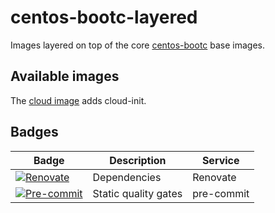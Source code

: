 # centos-bootc-layered

Images layered on top of the core [centos-bootc][5] base images.

## Available images

The [cloud image](cloud) adds cloud-init.

## Badges

| Badge                   | Description          | Service      |
| ----------------------- | -------------------- | ------------ |
| [![Renovate][1]][2]     | Dependencies         | Renovate     |
| [![Pre-commit][3]][4]   | Static quality gates | pre-commit   |

[1]: https://img.shields.io/badge/renovate-enabled-brightgreen?logo=renovate
[2]: https://renovatebot.com
[3]: https://img.shields.io/badge/pre--commit-enabled-brightgreen?logo=pre-commit
[4]: https://pre-commit.com/
[5]: https://github.com/CentOS/centos-bootc
